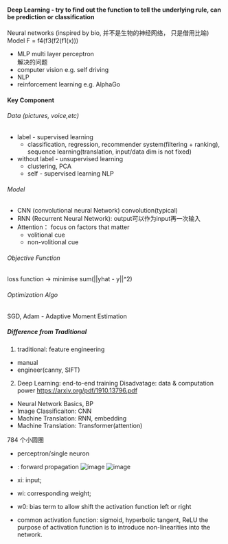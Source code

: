 #### Deep Learning - try to find out the function to tell the underlying rule, can be prediction or classification 
Neural networks (inspired by bio,  并不是生物的神经网络， 只是借用比喻) Model 
F = f4(f3(f2(f1(x)))
- MLP multi layer perceptron  
 解决的问题 
- computer vision e.g. self driving 
- NLP 
- reinforcement learning e.g. AlphaGo 

#### Key Component
###### Data (pictures, voice,etc)
  - label - supervised learning
     - classification, regression, recommender system(filtering + ranking), sequence learning(translation, input/data dim is not fixed)
  - without label - unsupervised learning 
     - clustering, PCA
     - self - supervised learning NLP
###### Model 
  - CNN (convolutional neural Network) convolution(typical)
  - RNN (Recurrent Neural Network): output可以作为input再一次输入
  - Attention： focus on factors that matter 
    - volitional cue
    - non-volitional cue
###### Objective Function 
loss function -> minimise sum(||yhat - y||^2)
###### Optimization Algo
SGD, Adam - Adaptive Moment Estimation 
##### Difference from Traditional 
1. traditional: feature engineering
  - manual 
  - engineer(canny, SIFT)
2. Deep Learning: end-to-end training 
Disadvatage: data & computation power 
https://arxiv.org/pdf/1910.13796.pdf

- Neural Network Basics, BP 
- Image Classificaiton: CNN
- Machine Translation: RNN, embedding
- Machine Translation: Transformer(attention)


784 个小圆圈

- perceptron/single neuron
- : forward propagation
![image](https://user-images.githubusercontent.com/90355504/148845104-9ae8f385-6e74-4ba2-bd89-d3ad9bfef8d0.png)
![image](https://user-images.githubusercontent.com/90355504/148846150-d0a2e862-8a30-4db0-af8b-e8728ddf7e2c.png)

- xi: input; 
- wi: corresponding weight; 
- w0: bias term to allow shift the activation function left or right
- common activation function: sigmoid, hyperbolic tangent, ReLU
the purpose of activation function is to introduce non-linearities into the network. 
